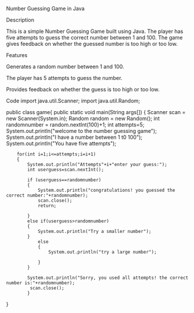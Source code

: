 Number Guessing Game in Java

Description

This is a simple Number Guessing Game built using Java. The player has five attempts to guess the correct number between 1 and 100. The game gives feedback on whether the guessed number is too high or too low.

Features

Generates a random number between 1 and 100.

The player has 5 attempts to guess the number.

Provides feedback on whether the guess is too high or too low.


Code
import java.util.Scanner;
import java.util.Random;

public class game{
    public static void main(String args[]) {
        Scanner scan = new Scanner(System.in);
        Random random = new Random();
        int randomnumber = random.nextInt(100)+1;
        int attempts=5;
        System.out.println("welcome to the number guessing game");
        System.out.println("I have a number between 1 t0 100");
        System.out.println("You have five attempts");

        for(int i=1;i<=attempts;i=i+1)
        {
            System.out.println("Attempts"+i+"enter your guess:");
            int userguess=scan.nextInt();

            if (userguess==randomnumber)
            {
                System.out.println("congratulations! you guessed the correct number:"+randomnumber);
                scan.close();
                return;
            
            }
            else if(userguess>randomnumber)
            {
                System.out.println("Try a smaller number");
            }
                else
                {
                    System.out.println("try a large number");

                }
            }

            System.out.println("Sorry, you used all attempts! the correct number is:"+randomnumber);
             scan.close();
            }
}
